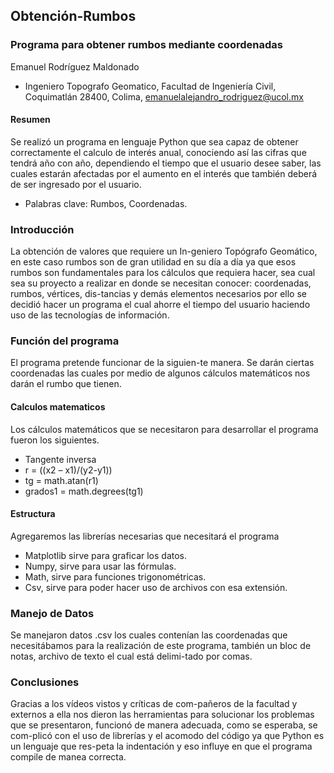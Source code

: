 ## Obtención-Rumbos
### Programa para obtener rumbos mediante coordenadas
Emanuel Rodríguez Maldonado
- Ingeniero Topografo Geomatico, Facultad de Ingeniería Civil, Coquimatlán 28400, Colima, emanuelalejandro_rodriguez@ucol.mx
#### Resumen
Se realizó un programa en lenguaje Python que sea capaz de obtener correctamente el calculo de interés anual, conociendo así las cifras que tendrá año con año, dependiendo el tiempo que el usuario desee saber, las cuales estarán afectadas por el aumento en el interés que también deberá de ser ingresado por el usuario.
- Palabras clave: Rumbos, Coordenadas.
### Introducción
La obtención de valores que requiere un In-geniero Topógrafo Geomático, en este caso rumbos son de gran utilidad en su día a día ya que esos rumbos son fundamentales para los cálculos que requiera hacer, sea cual sea su proyecto a realizar en donde se necesitan conocer: coordenadas, rumbos, vértices, dis-tancias y demás elementos necesarios por ello se decidió hacer un programa el cual ahorre el tiempo del usuario haciendo uso de las tecnologías de información.
### Función del programa
El programa pretende funcionar de la siguien-te manera.
Se darán ciertas coordenadas las cuales por medio de algunos cálculos matemáticos nos darán el rumbo que tienen.
#### Calculos matematicos
Los cálculos matemáticos que se necesitaron para desarrollar el programa fueron los siguientes.
- Tangente inversa
- r = ((x2 – x1)/(y2-y1))
- tg = math.atan(r1)
- grados1 = math.degrees(tg1)
#### Estructura
Agregaremos las librerías necesarias que necesitará el programa
- Matplotlib sirve para graficar los datos.
- Numpy, sirve para usar las fórmulas.
- Math, sirve para funciones trigonométricas. 
- Csv, sirve para poder hacer uso de archivos con esa extensión.
### Manejo de Datos
Se manejaron datos .csv los cuales contenían las coordenadas que necesitábamos para la realización de este programa, también un bloc de notas, archivo de texto el cual está delimi-tado por comas.
### Conclusiones 
Gracias a los vídeos vistos y críticas de com-pañeros de la facultad y externos a ella nos dieron las herramientas para solucionar los problemas que se presentaron, funcionó de manera adecuada, como se esperaba, se com-plicó con el uso de librerías y el acomodo del código ya que Python es un lenguaje que res-peta la indentación y eso influye en que el programa compile de manea correcta.
